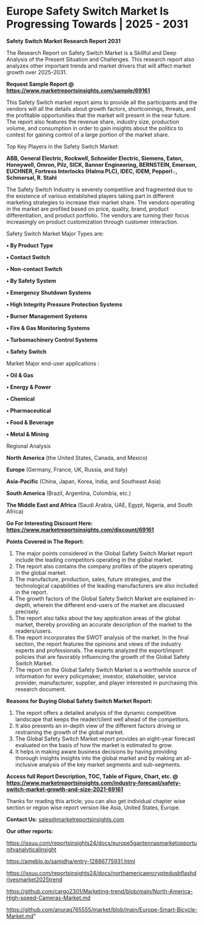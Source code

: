 # Europe Safety Switch Market Is Progressing Towards | 2025 - 2031

<strong>Safety Switch Market Research Report 2031</strong>

The Research Report on Safety Switch Market is a Skillful and Deep Analysis of the Present Situation and Challenges. This research report also analyzes other important trends and market drivers that will affect market growth over 2025-2031.

<strong>Request Sample Report @ <a href=https://www.marketreportsinsights.com/sample/69161>https://www.marketreportsinsights.com/sample/69161</a></strong>

This Safety Switch market report aims to provide all the participants and the vendors will all the details about growth factors, shortcomings, threats, and the profitable opportunities that the market will present in the near future. The report also features the revenue share, industry size, production volume, and consumption in order to gain insights about the politics to contest for gaining control of a large portion of the market share.

Top Key Players in the Safety Switch Market:

<strong>ABB, General Electric, Rockwell, Schneider Electric, Siemens, Eaton, Honeywell, Omron, Pilz, SICK, Banner Engineering, BERNSTEIN, Emerson, EUCHNER, Fortress Interlocks (Halma PLC), IDEC, IDEM, Pepperlᛧ, Schmersal, R. Stahl</strong>

The Safety Switch Industry is severely competitive and fragmented due to the existence of various established players taking part in different marketing strategies to increase their market share. The vendors operating in the market are profiled based on price, quality, brand, product differentiation, and product portfolio. The vendors are turning their focus increasingly on product customization through customer interaction.

Safety Switch Market Major Types are:

<strong>• By Product Type

• Contact Switch

• Non-contact Switch

• By Safety System

• Emergency Shutdown Systems

• High Integrity Pressure Protection Systems

• Burner Management Systems

• Fire & Gas Monitoring Systems

• Turbomachinery Control Systems

• Safety Switch</strong>

Market Major end-user applications :

<strong>• Oil & Gas

• Energy & Power

• Chemical

• Pharmaceutical

• Food & Beverage

• Metal & Mining</strong>

Regional Analysis

</u><strong><b>North America</b></strong> (the United States, Canada, and Mexico)

<strong><b>Europe </b></strong>(Germany, France, UK, Russia, and Italy)

<strong><b>Asia-Pacific</b></strong> (China, Japan, Korea, India, and Southeast Asia)

<strong><b>South America</b></strong> (Brazil, Argentina, Colombia, etc.)

<strong><b>The Middle East and Africa</b></strong> (Saudi Arabia, UAE, Egypt, Nigeria, and South Africa)

<strong>Go For Interesting Discount Here: <a href=https://www.marketreportsinsights.com/discount/69161>https://www.marketreportsinsights.com/discount/69161</a></strong>

<strong>Points Covered in The Report:</strong>
<ol>
  <li>The major points considered in the Global Safety Switch Market report include the leading competitors operating in the global market.</li>
  <li>The report also contains the company profiles of the players operating in the global market.</li>
  <li>The manufacture, production, sales, future strategies, and the technological capabilities of the leading manufacturers are also included in the report.</li>
  <li>The growth factors of the Global Safety Switch Market are explained in-depth, wherein the different end-users of the market are discussed precisely.</li>
  <li>The report also talks about the key application areas of the global market, thereby providing an accurate description of the market to the readers/users.</li>
  <li>The report incorporates the SWOT analysis of the market. In the final section, the report features the opinions and views of the industry experts and professionals. The experts analyzed the export/import policies that are favorably influencing the growth of the Global Safety Switch Market.</li>
  <li>The report on the Global Safety Switch Market is a worthwhile source of information for every policymaker, investor, stakeholder, service provider, manufacturer, supplier, and player interested in purchasing this research document.</li>
</ol>
<strong>Reasons for Buying Global Safety Switch Market Report:</strong>

<ol>
  <li>The report offers a detailed analysis of the dynamic competitive landscape that keeps the reader/client well ahead of the competitors.</li>
  <li>It also presents an in-depth view of the different factors driving or restraining the growth of the global market.</li>
  <li>The Global Safety Switch Market report provides an eight-year forecast evaluated on the basis of how the market is estimated to grow.</li>
  <li>It helps in making aware business decisions by having providing thorough insights insights into the global market and by making an all-inclusive analysis of the key market segments and sub-segments.</li>
</ol>
<strong>Access full Report Description, TOC, Table of Figure, Chart, etc. @ <a href=https://www.marketreportsinsights.com/industry-forecast/safety-switch-market-growth-and-size-2021-69161>https://www.marketreportsinsights.com/industry-forecast/safety-switch-market-growth-and-size-2021-69161</a></strong>


Thanks for reading this article; you can also get individual chapter wise section or region wise report version like Asia, United States, Europe.

<strong>Contact Us:</strong>
sales@marketreportsinsights.com

<strong>Our other reports:</strong>

<a href=https://issuu.com/reportsinsights24/docs/europe5gantennasmarketopportunityanalyticalinsight>https://issuu.com/reportsinsights24/docs/europe5gantennasmarketopportunityanalyticalinsight</a>

<a href=https://ameblo.jp/samidha/entry-12886775931.html>https://ameblo.jp/samidha/entry-12886775931.html</a>

<a href=https://issuu.com/reportsinsights24/docs/northamericaencryptedusbflashdrivesmarket2025trend>https://issuu.com/reportsinsights24/docs/northamericaencryptedusbflashdrivesmarket2025trend</a>

<a href=https://github.com/cargo2301/Marketing-trend/blob/main/North-America-High-speed-Cameras-Market.md>https://github.com/cargo2301/Marketing-trend/blob/main/North-America-High-speed-Cameras-Market.md</a>

<a href=https://github.com/anurag765555/market/blob/main/Europe-Smart-Bicycle-Market.md>https://github.com/anurag765555/market/blob/main/Europe-Smart-Bicycle-Market.md</a>"
